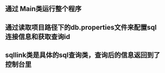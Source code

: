 ## 通过 Main类运行整个程序
## 通过读取项目路径下的db.properties文件来配置sql连接信息和获取查询id
## sqllink类是具体的sql查询类，查询后的信息返回到了控制台里
